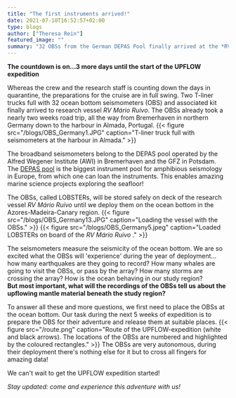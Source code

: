 ```yaml
---
title: "The first instruments arrived!"
date: 2021-07-10T16:52:57+02:00
type: blogs
author: ["Theresa Rein"]
featured_image: ""
summary: "32 OBSs from the German DEPAS Pool finally arrived at the *RV Mário Ruvio*. Let's get prepared for the 5 weeks of expedition! "
---
```

**The countdown is on...3 more days until the start of the UPFLOW expedition**

Whereas the crew and the research staff is counting down the days in quarantine, the preparations for the cruise are in full swing.
Two T-liner trucks full with 32 ocean bottom seismometers (OBS) and associated kit finally arrived to research vessel *RV Mário Ruivo*. The OBSs already took a nearly two weeks road trip, all the way from Bremerhaven in northern Germany down to the harbour in Almada, Portugal. {{< figure src="/blogs/OBS_Germany1.JPG" caption="T-liner truck full with seismometers at the harbour in Almada." >}}

The broadband seismometers belong to the DEPAS pool operated by the Alfred Wegener Institute (AWI) in Bremerhaven and the GFZ in Potsdam. The [DEPAS pool](https://www.awi.de/en/science/geosciences/geophysics/methods-and-tools/ocean-bottom-seismometer/depas.html) is the biggest instrument pool for amphibious seismology in Europe, from which one can loan the instruments. This enables amazing marine science projects exploring the  seafloor!

The OBSs, called LOBSTERs, will be stored safely on deck of the research vessel *RV Mário Ruivo* until we deploy them on the ocean bottom in the Azores-Madeira-Canary region. {{< figure src="/blogs/OBS_Germany13.JPG" caption="Loading the vessel with the OBSs." >}} {{< figure src="/blogs/OBS_Germany5.jpeg" caption="Loaded LOBSTERs on board of the *RV Mário Ruivo* ." >}}


The seismometers measure the seismicity of the ocean bottom. We are so excited what the OBSs will 'experience' during the year of deployment... how many earthquakes are they going to record? How many whales are going to visit the OBSs, or pass by the array? How many storms are crossing the array? How is the ocean behaving in our study region?             
**But most important, what will the recordings of the OBSs tell us about the upflowing mantle material beneath the study region?**

To answer all these and more questions, we first need to place the OBSs at the ocean bottom. Our task during the next 5 weeks of expedition is to prepare the OBS for their adventure and release them at suitable places. {{< figure src="/route.png" caption="Route of the UPFLOW-expedition (white and black arrows). The locations of the OBSs are numbered and highlighted by the coloured rectangles." >}}  The OBSs are very autonomous, during their deployment there's nothing else for it but to cross all fingers for amazing data! 


We can't wait to get the UPFLOW expedition started! 

 *Stay updated: come and experience this adventure with us!*

